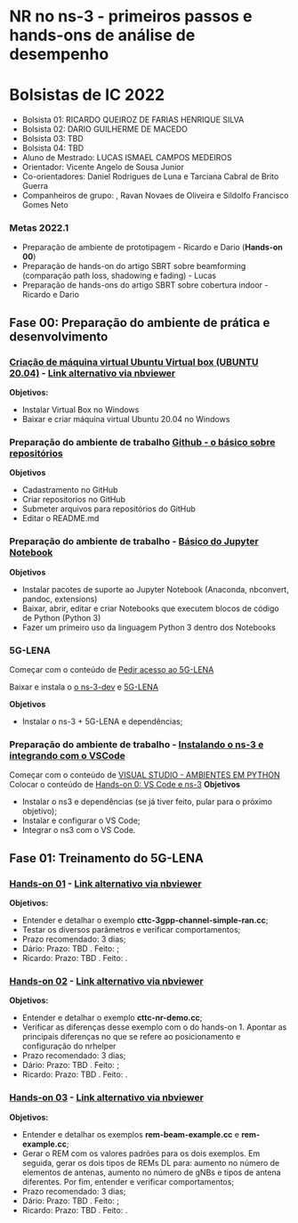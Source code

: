 # NR no ns-3 - primeiros passos e hands-ons de análise de desempenho 

# Bolsistas de IC 2022
- Bolsista 01: RICARDO QUEIROZ DE FARIAS HENRIQUE SILVA
- Bolsista 02: DARIO GUILHERME DE MACEDO
- Bolsista 03: TBD
- Bolsista 04: TBD
- Aluno de Mestrado: LUCAS ISMAEL CAMPOS MEDEIROS
- Orientador: Vicente Angelo de Sousa Junior
- Co-orientadores: Daniel Rodrigues de Luna e Tarciana Cabral de Brito Guerra 
- Companheiros de grupo: , Ravan Novaes de Oliveira e Sildolfo Francisco Gomes Neto 

### Metas 2022.1
- Preparação de ambiente de prototipagem - Ricardo e Dario (**Hands-on 00**)
- Preparação de hands-on do artigo SBRT sobre beamforming (comparação path loss, shadowing e fading) - Lucas
- Preparação de hands-ons do artigo SBRT sobre cobertura indoor - Ricardo e Dario

## Fase 00: Preparação do ambiente de prática e desenvolvimento

### [Criação de máquina virtual Ubuntu Virtual box (UBUNTU 20.04)](https://github.com/vicentesousa/DCO2010_2022/blob/main/notebooks/H00_VM_VBox.ipynb)  - [Link alternativo via nbviewer](http://nbviewer.jupyter.org/github/vicentesousa/DCO2010_2022/blob/main/notebooks/H00_VM_VBox.ipynb)
**Objetivos:**
- Instalar Virtual Box no Windows
- Baixar e criar máquina virtual Ubuntu 20.04 no Windows

### Preparação do ambiente de trabalho [Github - o básico sobre repositórios](https://github.com/vicentesousa/2021_IC_Training/blob/main/fase_00/HD_01/f00_hd01.ipynb)
**Objetivos**
- Cadastramento no GitHub
- Criar repositorios no GitHub
- Submeter arquivos para repositórios do GitHub
- Editar o README.md

### Preparação do ambiente de trabalho - [Básico do Jupyter Notebook](https://github.com/vicentesousa/2021_IC_Training/blob/main/fase_00/HD_02/f00_hd02.ipynb)
**Objetivos**
- Instalar pacotes de suporte ao Jupyter Notebook (Anaconda, nbconvert, pandoc, extensions)
- Baixar, abrir, editar e criar Notebooks que executem blocos de código de Python (Python 3)
- Fazer um primeiro uso da linguagem Python 3 dentro dos Notebooks

### 5G-LENA
Começar com o conteúdo de [Pedir acesso ao 5G-LENA](https://5g-lena.cttc.es/download/)

Baixar e instala o [o ns-3-dev](https://gitlab.com/nsnam/ns-3-dev) e [5G-LENA](https://gitlab.com/cttc-lena/nr) 

**Objetivos**
- Instalar o ns-3 + 5G-LENA e dependências;

### Preparação do ambiente de trabalho - [Instalando o ns-3 e integrando com o VSCode](https://github.com/vicentesousa/2021_IC_Training/blob/main/fase_00/HD_03/f00_hd03.ipynb)
Começar com o conteúdo de [VISUAL STUDIO - AMBIENTES EM PYTHON](https://github.com/vicentesousa/DCO2004_2022/blob/main/notebooks/h01_utilizando_VisualStudio.ipynb)
Colocar o conteúdo de [Hands-on 0: VS Code e ns-3](https://github.com/vicentesousa/IC_LTE_ns3/blob/main/fase_01/HD_00/f01_hd00.ipynb)
**Objetivos**
- Instalar o ns3 e dependências (se já tiver feito, pular para o próximo objetivo);
- Instalar e configurar o VS Code;
- Integrar o ns3 com o VS Code.

## Fase 01: Treinamento do 5G-LENA 

### [Hands-on 01](https://github.com/vicentesousa/DCO2010_2022/blob/main/notebooks/H00_VM_VBox.ipynb)  - [Link alternativo via nbviewer](http://nbviewer.jupyter.org/github/vicentesousa/DCO2010_2022/blob/main/notebooks/H00_VM_VBox.ipynb)
**Objetivos:**
- Entender e detalhar o exemplo **cttc-3gpp-channel-simple-ran.cc**;
- Testar os diversos parâmetros e verificar comportamentos;
- Prazo recomendado: 3 dias;
- Dário: Prazo: TBD . Feito: ;
- Ricardo: Prazo: TBD . Feito: .

### [Hands-on 02](https://github.com/vicentesousa/DCO2010_2022/blob/main/notebooks/H00_VM_VBox.ipynb)  - [Link alternativo via nbviewer](http://nbviewer.jupyter.org/github/vicentesousa/DCO2010_2022/blob/main/notebooks/H00_VM_VBox.ipynb)
**Objetivos:**
- Entender e detalhar o exemplo **cttc-nr-demo.cc**;
- Verificar as diferenças desse exemplo com o do hands-on 1. Apontar as principais diferenças no que se refere ao posicionamento e configuração do nrhelper
- Prazo recomendado: 3 dias;
- Dário: Prazo: TBD . Feito: ;
- Ricardo: Prazo: TBD . Feito: .


### [Hands-on 03](https://github.com/vicentesousa/DCO2010_2022/blob/main/notebooks/H00_VM_VBox.ipynb)  - [Link alternativo via nbviewer](http://nbviewer.jupyter.org/github/vicentesousa/DCO2010_2022/blob/main/notebooks/H00_VM_VBox.ipynb)
**Objetivos:**
- Entender e detalhar os exemplos **rem-beam-example.cc** e **rem-example.cc**;
- Gerar o REM com os valores padrões para os dois exemplos. Em seguida, gerar os dois tipos de REMs DL para: aumento no número de elementos de antenas, aumento no número de gNBs e tipos de antena diferentes. Por fim, entender e verificar comportamentos;
- Prazo recomendado: 3 dias;
- Dário: Prazo: TBD . Feito: ;
- Ricardo: Prazo: TBD . Feito: .